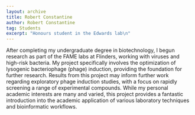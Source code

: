 ```yaml
---
layout: archive
title: Robert Constantine
author: Robert Constantine
tag: Students
excerpt: "Honours student in the Edwards lab\n"
---
```


After completing my undergraduate degree in biotechnology, I begun research as part of the FAME labs at Flinders, working with viruses and high-risk bacteria. My project specifically involves the optimization of lysogenic bacteriophage (phage) induction, providing the foundation for further research. Results from this project may inform further work regarding exploratory phage induction studies, with a focus on rapidly screening a range of experimental compounds. While my personal academic interests are many and varied, this project provides a fantastic introduction into the academic application of various laboratory techniques and bioinformatic workflows.  